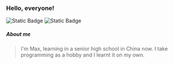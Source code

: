 ### Hello, everyone!

![Static Badge](https://img.shields.io/badge/Python-3.11-blue?logo=python&logoColor=white)
![Static Badge](https://img.shields.io/badge/C_programming_language-grey?logo=c&logoColor=blue)

##### About me

> I'm Max, learning in a senior high school in China now.
> I take programming as a hobby and I learnt it on my own.
